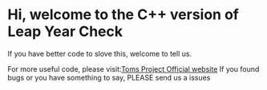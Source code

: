 # Hi, welcome to the C++ version of Leap Year Check

If you have better code to slove this, welcome to tell us.

For more useful code, please visit:[Toms Project Official website](http://www.projectoms.com)
If you found bugs or you have something to say, PLEASE send us a issues
